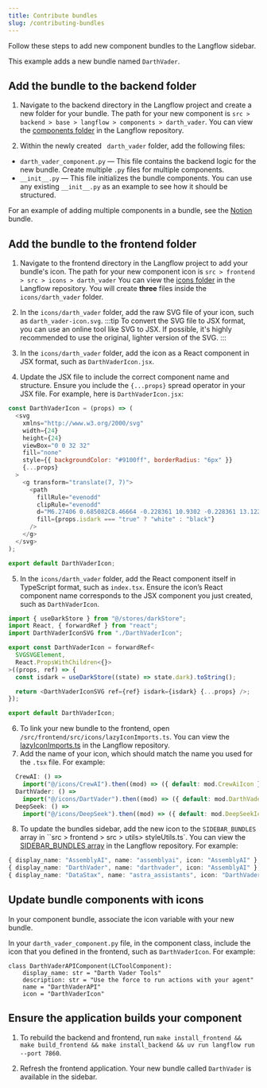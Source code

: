 ```yaml
---
title: Contribute bundles
slug: /contributing-bundles
---
```


Follow these steps to add new component bundles to the Langflow sidebar.

This example adds a new bundle named `DarthVader`.

## Add the bundle to the backend folder

1. Navigate to the backend directory in the Langflow project and create a new folder for your bundle.
The path for your new component is `src > backend > base > langflow > components > darth_vader`.
You can view the [components folder](https://github.com/langflow-ai/langflow/tree/main/src/backend/base/langflow/components) in the Langflow repository.

2. Within the newly created ` darth_vader` folder, add the following files:

* `darth_vader_component.py` — This file contains the backend logic for the new bundle. Create multiple `.py` files for multiple components.
* `__init__.py` — This file initializes the bundle components. You can use any existing `__init__.py` as an example to see how it should be structured.

For an example of adding multiple components in a bundle, see the [Notion](https://github.com/langflow-ai/langflow/tree/main/src/backend/base/langflow/components/Notion) bundle.


## Add the bundle to the frontend folder

1. Navigate to the frontend directory in the Langflow project to add your bundle's icon.
The path for your new component icon is `src > frontend > src > icons > darth_vader`
You can view the [icons folder](https://github.com/langflow-ai/langflow/tree/main/src/frontend/src/icons) in the Langflow repository.
You will create **three** files inside the `icons/darth_vader` folder.

2. In the `icons/darth_vader` folder, add the raw SVG file of your icon, such as `darth_vader-icon.svg`.
:::tip
To convert the SVG file to JSX format, you can use an online tool like SVG to JSX.
If possible, it's highly recommended to use the original, lighter version of the SVG.
:::
3. In the `icons/darth_vader` folder, add the icon as a React component in JSX format, such as `DarthVaderIcon.jsx`.
4. Update the JSX file to include the correct component name and structure.
Ensure you include the `{...props}` spread operator in your JSX file.
For example, here is `DarthVaderIcon.jsx`:
```javascript
const DarthVaderIcon = (props) => (
  <svg
    xmlns="http://www.w3.org/2000/svg"
    width={24}
    height={24}
    viewBox="0 0 32 32"
    fill="none"
    style={{ backgroundColor: "#9100ff", borderRadius: "6px" }}
    {...props}
  >
    <g transform="translate(7, 7)">
      <path
        fillRule="evenodd"
        clipRule="evenodd"
        d="M6.27406 0.685082C8.46664 -0.228361 10.9302 -0.228361 13.1229 0.685082C14.6773 1.33267 16.0054 2.40178 16.9702 3.75502C17.6126 4.65574 17.0835 5.84489 16.045 6.21613L13.5108 7.12189C12.9962 7.30585 12.4289 7.26812 11.9429 7.01756C11.8253 6.95701 11.7298 6.86089 11.6696 6.74266L10.2591 3.97469C10.0249 3.51519 9.37195 3.51519 9.13783 3.97469L7.72731 6.74274C7.66714 6.86089 7.57155 6.95701 7.454 7.01756L4.70187 8.43618C4.24501 8.67169 4.24501 9.3284 4.70187 9.56391L7.454 10.9825C7.57155 11.0431 7.66714 11.1392 7.72731 11.2574L9.13783 14.0254C9.37195 14.4849 10.0249 14.4849 10.2591 14.0254L11.6696 11.2574C11.7298 11.1392 11.8253 11.0431 11.9428 10.9825C12.429 10.7319 12.9965 10.6942 13.5112 10.8781L16.045 11.7838C17.0835 12.1551 17.6126 13.3442 16.9704 14.245C16.0054 15.5982"
        fill={props.isdark === "true" ? "white" : "black"}
      />
    </g>
  </svg>
);

export default DarthVaderIcon;
```

5. In the `icons/darth_vader` folder, add the React component itself in TypeScript format, such as `index.tsx`.
Ensure the icon’s React component name corresponds to the JSX component you just created, such as `DarthVaderIcon`.
```typescript
import { useDarkStore } from "@/stores/darkStore";
import React, { forwardRef } from "react";
import DarthVaderIconSVG from "./DarthVaderIcon";

export const DarthVaderIcon = forwardRef<
  SVGSVGElement,
  React.PropsWithChildren<{}>
>((props, ref) => {
  const isdark = useDarkStore((state) => state.dark).toString();

  return <DarthVaderIconSVG ref={ref} isdark={isdark} {...props} />;
});

export default DarthVaderIcon;
```

6. To link your new bundle to the frontend, open `/src/frontend/src/icons/lazyIconImports.ts`.
You can view the [lazyIconImports.ts](https://github.com/langflow-ai/langflow/blob/main/src/frontend/src/icons/lazyIconImports.ts) in the Langflow repository.
7. Add the name of your icon, which should match the name you used for the `.tsx` file.
For example:
```typescript
  CrewAI: () =>
    import("@/icons/CrewAI").then((mod) => ({ default: mod.CrewAiIcon })),
  DarthVader: () =>
    import("@/icons/DartVader").then((mod) => ({ default: mod.DarthVaderIcon })),
  DeepSeek: () =>
    import("@/icons/DeepSeek").then((mod) => ({ default: mod.DeepSeekIcon })),
```

8. To update the bundles sidebar, add the new icon to the `SIDEBAR_BUNDLES` array in ``src > frontend > src > utils> styleUtils.ts`.
You can view the [SIDEBAR_BUNDLES array](https://github.com/langflow-ai/langflow/blob/main/src/frontend/src/utils/styleUtils.ts#L231) in the Langflow repository.
For example:
```typescript
{ display_name: "AssemblyAI", name: "assemblyai", icon: "AssemblyAI" },
{ display_name: "DarthVader", name: "darthvader", icon: "AssemblyAI" },
{ display_name: "DataStax", name: "astra_assistants", icon: "DarthVader" },
```

## Update bundle components with icons

In your component bundle, associate the icon variable with your new bundle.

In your `darth_vader_component.py` file, in the component class, include the icon that you defined in the frontend, such as `DarthVaderIcon`.
For example:
```
class DarthVaderAPIComponent(LCToolComponent):
    display_name: str = "Darth Vader Tools"
    description: str = "Use the force to run actions with your agent"
    name = "DarthVaderAPI"
    icon = "DarthVaderIcon"
```

## Ensure the application builds your component

1. To rebuild the backend and frontend, run `make install_frontend && make build_frontend && make install_backend && uv run langflow run --port 7860`.

2. Refresh the frontend application.
Your new bundle called `DarthVader` is available in the sidebar.